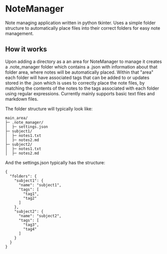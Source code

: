 # NoteManager
Note managing application written in python tkinter. Uses a simple folder structure to automatically place files into their correct folders for easy note management.

## How it works
Upon adding a directory as a an area for NoteManager to manage it creates a .note_manager folder which contains a .json with information about that folder area, where notes will be automatically placed. 
Within that "area" each folder will have associated tags that can be added to or updates stored in the .json which is uses to correctly place the note files, by matching the contents of the notes to the tags associated with each folder using regular expressions. Currently mainly supports basic text files and markdown files.

The folder structure will typically look like:
```
main_area/
├─ .note_manager/
│  ├─ settings.json
├─ subject1/
│  ├─ notes1.txt
│  ├─ notes2.md
├─ subject2/
│  ├─ notes1.txt
│  ├─ notes2.md
```
And the settings.json typically has the structure:
```
{
  "folders": {
    "subject1": {
      "name": "subject1",
      "tags": [
        "tag1",
        "tag2"
      ]
    },
    "subject2": {
      "name": "subject2",
      "tags": [
        "tag3",
        "tag4"
      ]
    }
  }
}
```

